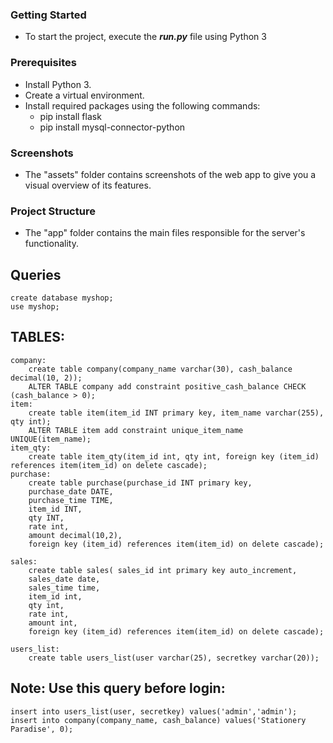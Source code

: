 ### Getting Started
- To start the project, execute the <i><b>run.py</b></i> file using Python 3

### Prerequisites
- Install Python 3.
- Create a virtual environment.
- Install required packages using the following commands:
  - pip install flask
  - pip install mysql-connector-python

### Screenshots
- The "assets" folder contains screenshots of the web app to give you a visual overview of its features.

### Project Structure
- The "app" folder contains the main files responsible for the server's functionality.

## Queries
	create database myshop;
	use myshop;

## TABLES:
	company:
		create table company(company_name varchar(30), cash_balance decimal(10, 2));
		ALTER TABLE company add constraint positive_cash_balance CHECK (cash_balance > 0);
	item:
		create table item(item_id INT primary key, item_name varchar(255), qty int);
		ALTER TABLE item add constraint unique_item_name UNIQUE(item_name);
	item_qty:
		create table item_qty(item_id int, qty int, foreign key (item_id) references item(item_id) on delete cascade);
	purchase:
		create table purchase(purchase_id INT primary key,
		purchase_date DATE,
		purchase_time TIME,
		item_id INT,
		qty INT,
		rate int,
		amount decimal(10,2),
		foreign key (item_id) references item(item_id) on delete cascade);

	sales:
		create table sales( sales_id int primary key auto_increment, 
		sales_date date, 
		sales_time time, 
		item_id int, 
		qty int, 
		rate int, 
		amount int, 
		foreign key (item_id) references item(item_id) on delete cascade);

	users_list:
		create table users_list(user varchar(25), secretkey varchar(20));

## Note: Use this query before login: 
	insert into users_list(user, secretkey) values('admin','admin');
 	insert into company(company_name, cash_balance) values('Stationery Paradise', 0);
